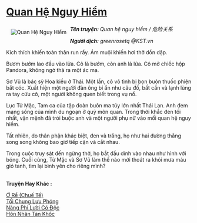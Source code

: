 <a href="https://utruyen.com/quan-he-nguy-hiem/16840/" title="Quan Hệ Nguy Hiểm"><h1>Quan Hệ Nguy Hiểm</h1></a><div style="display:table"><img align="right" style="float: left; padding: 10px;" src="https://utruyen.com/images/story/200x260/quan-he-nguy-hiem.jpg" alt="Quan Hệ Nguy Hiểm"><b><i>Tên truyện: </i></b><i>Quan hệ nguy hiểm / 危险关系 </i><p></p><b><i>Người dịch:</i></b><i> greenrosetq @KST.vn <p></p></i><p></p>Kích thích khiến toàn thân run rẩy. Ám muội khiến hơi thở dồn dập.<p></p>Bươm bướm lao đầu vào lửa. Cô là bướm, còn anh là lửa. Cô mở chiếc hộp Pandora, không ngờ thả ra một ác ma.<p></p>Sơ Vũ là bác sỹ Hoa kiều ở Thái. Một lần, cô vô tình bị bọn buôn thuốc phiện bắt cóc. Xuất hiện một người đàn ông bí ẩn như câu đố, bất cần và lạnh lùng ra tay cứu cô, một người không quen biết trong vụ nổ.<p></p>Lục Tử Mặc, Tam ca của tập đoàn buôn ma túy lớn nhất Thái Lan. Anh đem mạng sống của mình du ngoạn ở quỷ môn quan. Trong thời khắc đen tối nhất, vận mệnh đã trói buộc anh và một người phụ nữ vào mối quan hệ nguy hiểm.<p></p>Tất nhiên, do thân phận khác biệt, đen và trắng, họ như hai đường thẳng song song không bao giờ tiếp cận và cắt nhau.<p></p>Trong cuộc truy sát đến ngừng thở, họ bắt đầu dính vào nhau như hình với bóng. Cuối cùng, Tử Mặc và Sơ Vũ làm thế nào mới thoát ra khỏi mưa máu gió tanh, tìm lại bình yên cho riêng mình?</div><p><br><b>Truyện Hay Khác :</b></p><a href="https://utruyen.com/o-re-chue-te/4569/" alt="Ở Rể (Chuế Tế)">Ở Rể (Chuế Tế)</a><br/><a href="https://dammyh.wordpress.com/2019/11/07/toi-chung-luu-phong/" alt="Tối Chung Lưu Phóng">Tối Chung Lưu Phóng</a><br/><a href="https://github.com/quanluxury/ngontinhhot/tree/master/truyenhay/15719/" alt="Nàng Phi Lười Có Độc">Nàng Phi Lười Có Độc</a><br/><a href="https://github.com/quanluxury/ngontinhhot/tree/master/truyenhay/17035/" alt="Hôn Nhân Tàn Khốc">Hôn Nhân Tàn Khốc</a><br/>